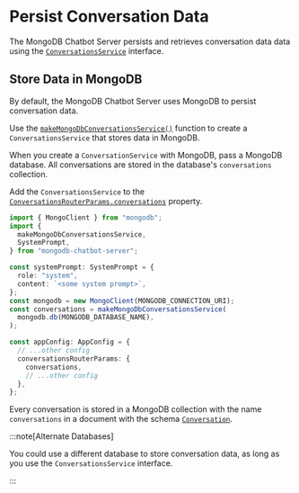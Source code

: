 # Persist Conversation Data

The MongoDB Chatbot Server persists and retrieves conversation data data using the
[`ConversationsService`](../reference/core/interfaces/Conversations.ConversationsService.md) interface.

## Store Data in MongoDB

By default, the MongoDB Chatbot Server uses MongoDB to persist conversation data.

Use the [`makeMongoDbConversationsService()`](../reference/core/modules/index.md#makemongodbconversationsservice) function to create a `ConversationsService`
that stores data in MongoDB.

When you create a `ConversationService` with MongoDB, pass a MongoDB database.
All conversations are stored in the database's `conversations` collection.

Add the `ConversationsService` to the [`ConversationsRouterParams.conversations`](../reference/server/interfaces/ConversationsRouterParams.md#conversations) property.

```ts
import { MongoClient } from "mongodb";
import {
  makeMongoDbConversationsService,
  SystemPrompt,
} from "mongodb-chatbot-server";

const systemPrompt: SystemPrompt = {
  role: "system",
  content: `<some system prompt>`,
};
const mongodb = new MongoClient(MONGODB_CONNECTION_URI);
const conversations = makeMongoDbConversationsService(
  mongodb.db(MONGODB_DATABASE_NAME),
);

const appConfig: AppConfig = {
  // ...other config
  conversationsRouterParams: {
    conversations,
    // ...other config
  },
};
```

Every conversation is stored in a MongoDB collection with the name `conversations`
in a document with the schema [`Conversation`](../reference/core/interfaces/Conversations.Conversation.md).

:::note[Alternate Databases]

You could use a different database to store conversation data,
as long as you use the `ConversationsService` interface.

:::

